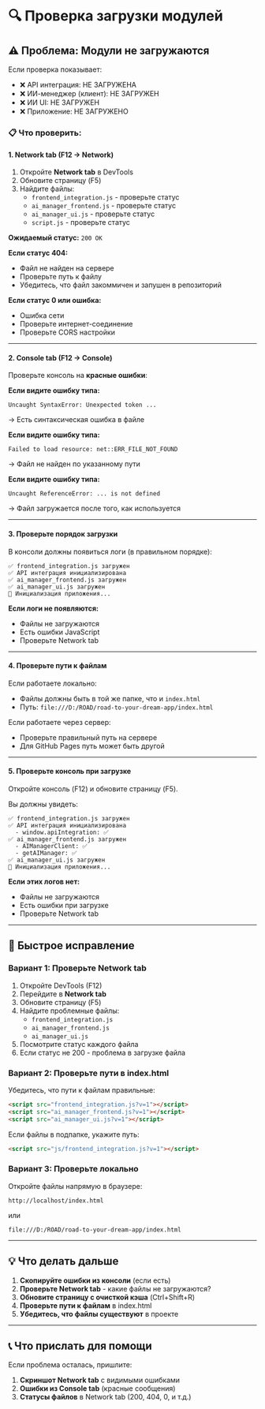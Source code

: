 # 🔍 Проверка загрузки модулей

## ⚠️ Проблема: Модули не загружаются

Если проверка показывает:
- ❌ API интеграция: НЕ ЗАГРУЖЕНА
- ❌ ИИ-менеджер (клиент): НЕ ЗАГРУЖЕН  
- ❌ ИИ UI: НЕ ЗАГРУЖЕН
- ❌ Приложение: НЕ ЗАГРУЖЕНО

### 📋 Что проверить:

#### 1. Network tab (F12 → Network)

1. Откройте **Network tab** в DevTools
2. Обновите страницу (F5)
3. Найдите файлы:
   - `frontend_integration.js` - проверьте статус
   - `ai_manager_frontend.js` - проверьте статус
   - `ai_manager_ui.js` - проверьте статус
   - `script.js` - проверьте статус

**Ожидаемый статус:** `200 OK`

**Если статус 404:**
- Файл не найден на сервере
- Проверьте путь к файлу
- Убедитесь, что файл закоммичен и запушен в репозиторий

**Если статус 0 или ошибка:**
- Ошибка сети
- Проверьте интернет-соединение
- Проверьте CORS настройки

---

#### 2. Console tab (F12 → Console)

Проверьте консоль на **красные ошибки**:

**Если видите ошибку типа:**
```
Uncaught SyntaxError: Unexpected token ...
```
→ Есть синтаксическая ошибка в файле

**Если видите ошибку типа:**
```
Failed to load resource: net::ERR_FILE_NOT_FOUND
```
→ Файл не найден по указанному пути

**Если видите ошибку типа:**
```
Uncaught ReferenceError: ... is not defined
```
→ Файл загружается после того, как используется

---

#### 3. Проверьте порядок загрузки

В консоли должны появиться логи (в правильном порядке):
```
✅ frontend_integration.js загружен
✅ API интеграция инициализирована
✅ ai_manager_frontend.js загружен
✅ ai_manager_ui.js загружен
🚀 Инициализация приложения...
```

**Если логи не появляются:**
- Файлы не загружаются
- Есть ошибки JavaScript
- Проверьте Network tab

---

#### 4. Проверьте пути к файлам

Если работаете локально:
- Файлы должны быть в той же папке, что и `index.html`
- Путь: `file:///D:/ROAD/road-to-your-dream-app/index.html`

Если работаете через сервер:
- Проверьте правильный путь на сервере
- Для GitHub Pages путь может быть другой

---

#### 5. Проверьте консоль при загрузке

Откройте консоль (F12) и обновите страницу (F5).

Вы должны увидеть:
```
✅ frontend_integration.js загружен
✅ API интеграция инициализирована
  - window.apiIntegration: ✅
✅ ai_manager_frontend.js загружен
  - AIManagerClient: ✅
  - getAIManager: ✅
✅ ai_manager_ui.js загружен
🚀 Инициализация приложения...
```

**Если этих логов нет:**
- Файлы не загружаются
- Есть ошибки при загрузке
- Проверьте Network tab

---

## 🔧 Быстрое исправление

### Вариант 1: Проверьте Network tab

1. Откройте DevTools (F12)
2. Перейдите в **Network tab**
3. Обновите страницу (F5)
4. Найдите проблемные файлы:
   - `frontend_integration.js`
   - `ai_manager_frontend.js`
   - `ai_manager_ui.js`
5. Посмотрите статус каждого файла
6. Если статус не 200 - проблема в загрузке файла

### Вариант 2: Проверьте пути в index.html

Убедитесь, что пути к файлам правильные:
```html
<script src="frontend_integration.js?v=1"></script>
<script src="ai_manager_frontend.js?v=1"></script>
<script src="ai_manager_ui.js?v=1"></script>
```

Если файлы в подпапке, укажите путь:
```html
<script src="js/frontend_integration.js?v=1"></script>
```

### Вариант 3: Проверьте локально

Откройте файлы напрямую в браузере:
```
http://localhost/index.html
```
или
```
file:///D:/ROAD/road-to-your-dream-app/index.html
```

---

## 💡 Что делать дальше

1. **Скопируйте ошибки из консоли** (если есть)
2. **Проверьте Network tab** - какие файлы не загружаются?
3. **Обновите страницу с очисткой кэша** (Ctrl+Shift+R)
4. **Проверьте пути к файлам** в index.html
5. **Убедитесь, что файлы существуют** в проекте

---

## 📞 Что прислать для помощи

Если проблема осталась, пришлите:
1. **Скриншот Network tab** с видимыми ошибками
2. **Ошибки из Console tab** (красные сообщения)
3. **Статусы файлов** в Network tab (200, 404, 0, и т.д.)


